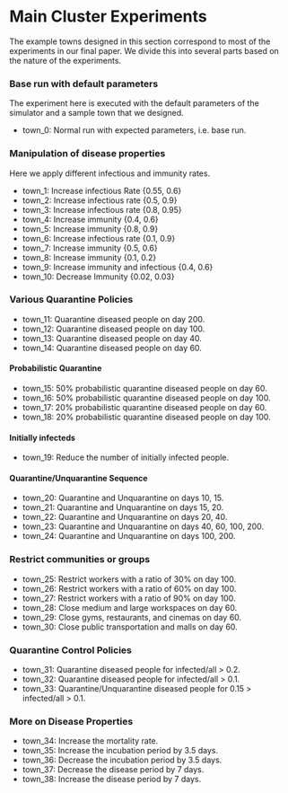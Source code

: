 # Main Cluster Experiments

The example towns designed in this section correspond to most of the experiments in our final paper. We divide this into several parts based on the nature of the experiments.

### Base run with default parameters
The experiment here is executed with the default parameters of the simulator and a sample town that we designed.
* town_0: Normal run with expected parameters, i.e. base run.

### Manipulation of disease properties
Here we apply different infectious and immunity rates.

* town_1: Increase infectious Rate {0.55, 0.6}
* town_2: Increase infectious rate {0.5, 0.9}
* town_3: Increase infectious rate {0.8, 0.95}
* town_4: Increase immunity {0.4, 0.6}
* town_5: Increase immunity {0.8, 0.9}
* town_6: Increase infectious rate {0.1, 0.9}
* town_7: Increase immunity {0.5, 0.6}
* town_8: Increase immunity {0.1, 0.2}
* town_9: Increase immunity and infectious {0.4, 0.6}
* town_10: Decrease Immunity {0.02, 0.03}

### Various Quarantine Policies

* town_11: Quarantine diseased people on day 200.
* town_12: Quarantine diseased people on day 100.
* town_13: Quarantine diseased people on day 40.
* town_14: Quarantine diseased people on day 60.

#### Probabilistic Quarantine
* town_15: 50% probabilistic quarantine diseased people on day 60.
* town_16: 50% probabilistic quarantine diseased people on day 100.
* town_17: 20% probabilistic quarantine diseased people on day 60.
* town_18: 20% probabilistic quarantine diseased people on day 100.

#### Initially infecteds
* town_19: Reduce the number of initially infected people.



#### Quarantine/Unquarantine Sequence
* town_20: Quarantine and Unquarantine on days 10, 15.
* town_21: Quarantine and Unquarantine on days 15, 20.
* town_22: Quarantine and Unquarantine on days 20, 40.
* town_23: Quarantine and Unquarantine on days 40, 60, 100, 200.
* town_24: Quarantine and Unquarantine on days 100, 200.


### Restrict communities or groups
* town_25: Restrict workers with a ratio of 30% on day 100.
* town_26: Restrict workers with a ratio of 60% on day 100.
* town_27: Restrict workers with a ratio of 90% on day 100.
* town_28: Close medium and large workspaces on day 60.
* town_29: Close gyms, restaurants, and cinemas on day 60.
* town_30: Close public transportation and malls on day 60.


### Quarantine Control Policies
* town_31: Quarantine diseased people for infected/all > 0.2.
* town_32: Quarantine diseased people for infected/all > 0.1.
* town_33: Quarantine/Unquarantine diseased people for 0.15 > infected/all > 0.1.


### More on Disease Properties

* town_34: Increase the mortality rate.
* town_35: Increase the incubation period by 3.5 days.
* town_36: Decrease the incubation period by 3.5 days.
* town_37: Decrease the disease period by 7 days.
* town_38: Increase the disease period by 7 days.
